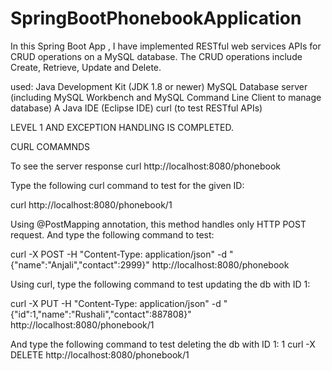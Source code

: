# SpringBootPhonebookApplication

In this Spring Boot App , I have implemented RESTful web services APIs for CRUD operations on a MySQL database. The CRUD operations include Create, Retrieve, Update and Delete.

used:
Java Development Kit (JDK 1.8 or newer)
MySQL Database server (including MySQL Workbench and MySQL Command Line Client to manage database)
A Java IDE (Eclipse IDE)
curl (to test RESTful APIs)


LEVEL 1 AND EXCEPTION HANDLING IS COMPLETED.


CURL COMAMNDS

To see the server response
curl http://localhost:8080/phonebook

Type the following curl command to test for the given ID:

curl http://localhost:8080/phonebook/1

Using @PostMapping annotation, this method handles only HTTP POST request. And type the following command to test:

curl -X POST -H "Content-Type: application/json" -d "{\"name\":\"Anjali\",\"contact\":2999}" http://localhost:8080/phonebook

Using curl, type the following command to test updating the db with ID 1:

curl -X PUT -H "Content-Type: application/json" -d "{\"id\":1,\"name\":\"Rushali\",\"contact\":887808}" http://localhost:8080/phonebook/1

And type the following command to test deleting the db with ID 1:
1
curl -X DELETE http://localhost:8080/phonebook/1

